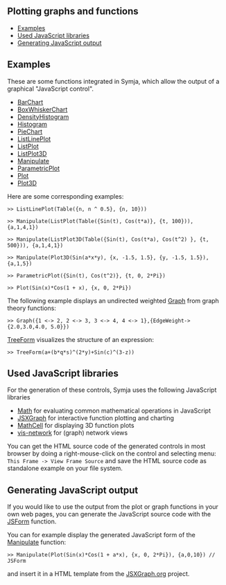 ## Plotting graphs and functions

 
- [Examples](#examples) 
- [Used JavaScript libraries](#used-javascript-libraries) 
- [Generating JavaScript output](#generating-javascript-output) 

## Examples

These are some functions integrated in Symja, which allow the output of a graphical "JavaScript control".  

* [BarChart](functions/BarChart.md)			
* [BoxWhiskerChart](functions/BoxWhiskerChart.md)	
* [DensityHistogram](functions/DensityHistogram.md)	
* [Histogram](functions/Histogram.md)	
* [PieChart](functions/PieChart.md)	
* [ListLinePlot](functions/ListLinePlot.md)
* [ListPlot](functions/ListPlot.md)
* [ListPlot3D](functions/ListPlot3D.md)
* [Manipulate](functions/Manipulate.md)
* [ParametricPlot](functions/ParametricPlot.md) 
* [Plot](functions/Plot.md) 
* [Plot3D](functions/Plot3D.md)
 
Here are some corresponding examples:

```			
>> ListLinePlot(Table({n, n ^ 0.5}, {n, 10})) 
```


```			
>> Manipulate(ListPlot(Table({Sin(t), Cos(t*a)}, {t, 100})), {a,1,4,1})
```


```			
>> Manipulate(ListPlot3D(Table({Sin(t), Cos(t*a), Cos(t^2) }, {t, 500})), {a,1,4,1})
```

```			
>> Manipulate(Plot3D(Sin(a*x*y), {x, -1.5, 1.5}, {y, -1.5, 1.5}), {a,1,5})
```

```			
>> ParametricPlot({Sin(t), Cos(t^2)}, {t, 0, 2*Pi}) 
```

```			
>> Plot(Sin(x)*Cos(1 + x), {x, 0, 2*Pi})
```
 
The following example displays an undirected weighted [Graph](functions/Graph.md) from graph theory functions:

```			
>> Graph({1 <-> 2, 2 <-> 3, 3 <-> 4, 4 <-> 1},{EdgeWeight->{2.0,3.0,4.0, 5.0}})   
```

[TreeForm](functions/TreeForm.md) visualizes the structure of an expression:

```
>> TreeForm(a+(b*q*s)^(2*y)+Sin(c)^(3-z)) 
```

## Used JavaScript libraries

For the generation of these controls, Symja uses the following JavaScript libraries

- [Math](https://github.com/paulmasson/math) for evaluating common mathematical operations in JavaScript 
- [JSXGraph](https://github.com/jsxgraph/jsxgraph) for  interactive function plotting and charting 
- [MathCell](https://github.com/paulmasson/mathcell) for displaying 3D function plots
- [vis-network](https://github.com/visjs/vis-network) for (graph) network views

You can get the HTML source code of the generated controls in most browser by doing a right-mouse-click on the control and selecting menu: `This Frame -> View Frame Source` and save the HTML source code as standalone example on your file system.

## Generating JavaScript output

If you would like to use the output from the plot or graph functions in your own web pages, you can generate the JavaScript source code with the [JSForm](functions/JSForm.md) function.

You can for example display the generated JavaScript form of the [Manipulate](functions/Manipulate.md) function:

```
>> Manipulate(Plot(Sin(x)*Cos(1 + a*x), {x, 0, 2*Pi}), {a,0,10}) // JSForm
```

and insert it in a HTML template from the [JSXGraph.org](https://jsxgraph.org/wp/index.html) project.
